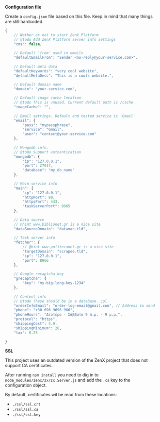 ﻿**Configuration file**

Create a `config.json` file based on this file. Keep in mind that many things are still hardcoded.

```js
{
    // Wether or not to start ZenX Platform
    // @todo Add ZenX Platform server info settings
    "cms": false,
    
    // Default 'from' used in emails
    "defaultEmailFrom": "Sender <no-reply@your-service.com>",
    
    // Default meta data
    "defaultKeywords": "very cool website",
    "defaultMetaDesc": "This is a cools website.",

    // Default domain name
    "domain": "your-service.com",
    
    // Default image cache location
    // @todo This is unused. Current default path is /cache
    "imageCache": "",
    
    // Email settings. Default and tested service is 'Gmail'
    "email": {
        "pass": "mypassphrase",
        "service": "Gmail",
        "user": "contact@your-service.com"
    },
    
    // Mongodb info.
    // @todo Support authentication
    "mongodb": {
        "ip": "127.0.0.1",
        "port": 27017,
        "database": "my_db_name"  
    },
    
    // Main service info
    "main": {
        "ip": "127.0.0.1",
        "httpPort": 80,
        "httpsPort": 443,
        "taskServerPort": 8965  
    },
    
    // Data source
    // @hint www.biblionet.gr is a nice site
    "dataSourceDomain": "dataman.tld",
    
    // Task server info
    "fetcher": {
        // @hint www.politeianet.gr is a nice site
        "targetDomain": "scrapee.tld",
        "ip": "127.0.0.1",
        "port": 8966
    },
    
    // Google recaptcha key
    "grecaptcha": {
        "key": "my-big-long-key-1234"
    },
    
    // Content info
    // @todo These should be in a database. Lol
    "orderInfoEmail": "order-log-email@gmail.com", // Address to send  orders to.
    "phone": "+30 696 9696 966",
    "phoneHours": "Δευτέρα - Σάββατο 9 π.μ. - 9 μ.μ.",
    "protocol": "https",
    "shippingCost": 4.9,
    "shippingMinimum": 28,
    "tax": 0.23
    
}
```

**SSL**

This project uses an outdated version of the ZenX project that does not support CA certificates.

After running `npm install` you need to dig in to `node_modules/zenx/zx/zx.Server.js` and add the `.ca` key to the configuration object.

By default, certificates wil be read from these locations:
- `./ssl/ssl.crt`
- `./ssl/ssl.ca`
- `./ssl/ssl.key`
